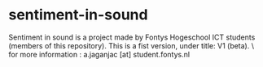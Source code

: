 # sentiment-in-sound

Sentiment in sound is a project made by Fontys Hogeschool ICT students (members of this repository).
This is a fist version, under title: V1 (beta).
\\ for more information : a.jaganjac [at] student.fontys.nl
